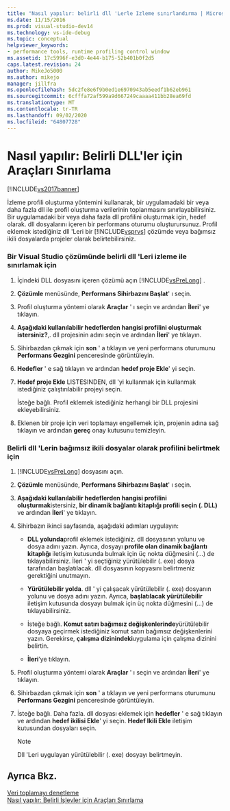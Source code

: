 ```yaml
---
title: "Nasıl yapılır: belirli dll 'Lerle Izleme sınırlandırma | Microsoft Docs"
ms.date: 11/15/2016
ms.prod: visual-studio-dev14
ms.technology: vs-ide-debug
ms.topic: conceptual
helpviewer_keywords:
- performance tools, runtime profiling control window
ms.assetid: 17c5996f-e3d0-4e44-b175-52b401b0f2d5
caps.latest.revision: 24
author: MikeJo5000
ms.author: mikejo
manager: jillfra
ms.openlocfilehash: 5dc2fe8e6f9b0ed1e6970943ab5eedf1b62eb961
ms.sourcegitcommit: 6cfffa72af599a9d667249caaaa411bb28ea69fd
ms.translationtype: MT
ms.contentlocale: tr-TR
ms.lasthandoff: 09/02/2020
ms.locfileid: "64807728"
---
```

# <a name="how-to-limit-instrumentation-to-specific-dlls"></a>Nasıl yapılır: Belirli DLL'ler için Araçları Sınırlama
[!INCLUDE[vs2017banner](../includes/vs2017banner.md)]

İzleme profili oluşturma yöntemini kullanarak, bir uygulamadaki bir veya daha fazla dll ile profil oluşturma verilerinin toplanmasını sınırlayabilirsiniz. Bir uygulamadaki bir veya daha fazla dll profilini oluşturmak için, hedef olarak. dll dosyalarını içeren bir performans oturumu oluşturursunuz. Profil eklemek istediğiniz dll 'Leri bir [!INCLUDE[vsprvs](../includes/vsprvs-md.md)] çözümde veya bağımsız ikili dosyalarda projeler olarak belirtebilirsiniz.  
  
### <a name="to-limit-instrumentation-to-specific-dlls-in-a-visual-studio-solution"></a>Bir Visual Studio çözümünde belirli dll 'Leri izleme ile sınırlamak için  
  
1. İçindeki DLL dosyasını içeren çözümü açın [!INCLUDE[vsPreLong](../includes/vsprelong-md.md)] .  
  
2. **Çözümle** menüsünde, **Performans Sihirbazını Başlat**' ı seçin.  
  
3. Profil oluşturma yöntemi olarak **Araçlar** ' ı seçin ve ardından **İleri**' ye tıklayın.  
  
4. **Aşağıdaki kullanılabilir hedeflerden hangisi profilini oluşturmak istersiniz?**,. dll projesinin adını seçin ve ardından **İleri**' ye tıklayın.  
  
5. Sihirbazdan çıkmak için **son** ' a tıklayın ve yeni performans oturumunu **Performans Gezgini** penceresinde görüntüleyin.  
  
6. **Hedefler** ' e sağ tıklayın ve ardından **hedef proje Ekle**' yi seçin.  
  
7. **Hedef proje Ekle** LISTESINDEN, dll 'yi kullanmak için kullanmak istediğiniz çalıştırılabilir projeyi seçin.  
  
     İsteğe bağlı. Profil eklemek istediğiniz herhangi bir DLL projesini ekleyebilirsiniz.  
  
8. Eklenen bir proje için veri toplamayı engellemek için, projenin adına sağ tıklayın ve ardından **gereç** onay kutusunu temizleyin.  
  
### <a name="to-specify-specific-dlls-to-profile-as-independent-binaries"></a>Belirli dll 'Lerin bağımsız ikili dosyalar olarak profilini belirtmek için  
  
1. [!INCLUDE[vsPreLong](../includes/vsprelong-md.md)] dosyasını açın.  
  
2. **Çözümle** menüsünde, **Performans Sihirbazını Başlat**' ı seçin.  
  
3. **Aşağıdaki kullanılabilir hedeflerden hangisi profilini oluşturmak**istersiniz, **bir dinamik bağlantı kitaplığı profili seçin (. DLL)** ve ardından **İleri**' ye tıklayın.  
  
4. Sihirbazın ikinci sayfasında, aşağıdaki adımları uygulayın:  
  
    - **DLL yolunda**profil eklemek istediğiniz. dll dosyasının yolunu ve dosya adını yazın. Ayrıca, dosyayı **profile olan dinamik bağlantı kitaplığı** iletişim kutusunda bulmak için üç nokta düğmesini (...) de tıklayabilirsiniz. İleri ' yi seçtiğiniz yürütülebilir (. exe) dosya tarafından başlatılacak. dll dosyasının kopyasını belirtmeniz gerektiğini unutmayın.  
  
    - **Yürütülebilir yolda**. dll ' yi çalışacak yürütülebilir (. exe) dosyanın yolunu ve dosya adını yazın. Ayrıca, **başlatılacak yürütülebilir** iletişim kutusunda dosyayı bulmak için üç nokta düğmesini (...) de tıklayabilirsiniz.  
  
    - İsteğe bağlı. **Komut satırı bağımsız değişkenlerinde**yürütülebilir dosyaya geçirmek istediğiniz komut satırı bağımsız değişkenlerini yazın. Gerekirse, **çalışma dizinindeki**uygulama için çalışma dizinini belirtin.  
  
    - **İleri**’ye tıklayın.  
  
5. Profil oluşturma yöntemi olarak **Araçlar** ' ı seçin ve ardından **İleri**' ye tıklayın.  
  
6. Sihirbazdan çıkmak için **son** ' a tıklayın ve yeni performans oturumunu **Performans Gezgini** penceresinde görüntüleyin.  
  
7. İsteğe bağlı. Daha fazla. dll dosyası eklemek için **hedefler** ' e sağ tıklayın ve ardından **hedef ikilisi Ekle**' yi seçin. **Hedef Ikili Ekle** iletişim kutusundan dosyaları seçin.  
  
    > [!NOTE]
    > Dll 'Leri uygulayan yürütülebilir (. exe) dosyayı belirtmeyin.  
  
## <a name="see-also"></a>Ayrıca Bkz.  
 [Veri toplamayı denetleme](../profiling/controlling-data-collection.md)   
 [Nasıl yapılır: Belirli İşlevler için Araçları Sınırlama](../profiling/how-to-limit-instrumentation-to-specific-functions.md)
